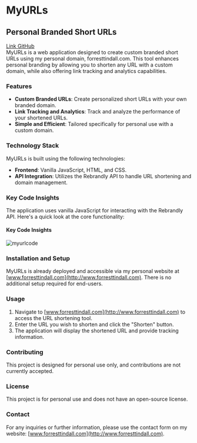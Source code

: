 # MyURLs

## Personal Branded Short URLs

[Link GitHub](https://github.com/your-repo)  
MyURLs is a web application designed to create custom branded short URLs using my personal domain, forresttindall.com. This tool enhances personal branding by allowing you to shorten any URL with a custom domain, while also offering link tracking and analytics capabilities.

### Features

- **Custom Branded URLs**: Create personalized short URLs with your own branded domain.
- **Link Tracking and Analytics**: Track and analyze the performance of your shortened URLs.
- **Simple and Efficient**: Tailored specifically for personal use with a custom domain.

### Technology Stack

MyURLs is built using the following technologies:

- **Frontend**: Vanilla JavaScript, HTML, and CSS.
- **API Integration**: Utilizes the Rebrandly API to handle URL shortening and domain management.

### Key Code Insights

The application uses vanilla JavaScript for interacting with the Rebrandly API. Here's a quick look at the core functionality:

#### Key Code Insights

![myurlcode](https://github.com/user-attachments/assets/b80ac545-ff58-4f54-bc8c-461f2f949794)


### Installation and Setup

MyURLs is already deployed and accessible via my personal website at [www.forresttindall.com](http://www.forresttindall.com). There is no additional setup required for end-users.

### Usage

1. Navigate to [www.forresttindall.com](http://www.forresttindall.com) to access the URL shortening tool.
2. Enter the URL you wish to shorten and click the "Shorten" button.
3. The application will display the shortened URL and provide tracking information.

### Contributing

This project is designed for personal use only, and contributions are not currently accepted.

### License

This project is for personal use and does not have an open-source license.

### Contact

For any inquiries or further information, please use the contact form on my website: [www.forresttindall.com](http://www.forresttindall.com).
